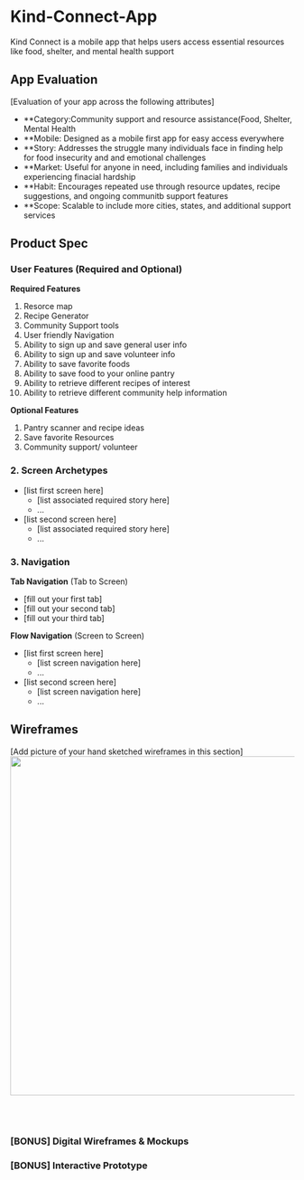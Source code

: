 # Kind-Connect-App
Kind Connect is a mobile app that helps users access essential resources like food, shelter, and mental health support

## App Evaluation

[Evaluation of your app across the following attributes]
- **Category:Community support and resource assistance(Food, Shelter, Mental Health 
- **Mobile: Designed as a mobile first app for easy access everywhere 
- **Story: Addresses the struggle many individuals face in finding help for food insecurity and and emotional challenges 
- **Market: Useful for anyone in need, including families and individuals experiencing finacial hardship
- **Habit: Encourages repeated use through resource updates, recipe suggestions, and ongoing communitb support features 
- **Scope: Scalable to include more cities, states, and additional support services 

## Product Spec

###  User Features (Required and Optional)

**Required Features**

1. Resorce map
2. Recipe Generator
3. Community Support tools
4. User friendly Navigation
5. Ability to sign up and save general user info
6. Ability to sign up and save volunteer info
7. Ability to save favorite foods
8. Ability to save food to your online pantry
9. Ability to retrieve different recipes of interest
10. Ability to retrieve different community help information


**Optional Features**

1. Pantry scanner and recipe ideas 
2. Save favorite Resources 
3. Community support/ volunteer 

### 2. Screen Archetypes

- [list first screen here]
  - [list associated required story here]
  - ...
- [list second screen here]
  - [list associated required story here]
  - ...

### 3. Navigation

**Tab Navigation** (Tab to Screen)

* [fill out your first tab]
* [fill out your second tab]
* [fill out your third tab]

**Flow Navigation** (Screen to Screen)

- [list first screen here]
  - [list screen navigation here]
  - ...
- [list second screen here]
  - [list screen navigation here]
  - ...

## Wireframes

[Add picture of your hand sketched wireframes in this section] <img src="YOUR_WIREFRAME_IMAGE_URL" width=600>

<br>

<br>

### [BONUS] Digital Wireframes & Mockups

### [BONUS] Interactive Prototype

<br>

